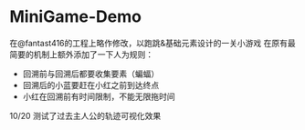 # MiniGame-Demo 
在@fantast416的工程上略作修改，以跑跳&基础元素设计的一关小游戏
在原有最简要的机制上额外添加了一下人为规则：
 * 回溯前与回溯后都要收集要素（蝙蝠）
 * 回溯后的小蓝要赶在小红之前到达终点
 * 小红在回溯前有时间限制，不能无限拖时间
 
 10/20
 测试了过去主人公的轨迹可视化效果
